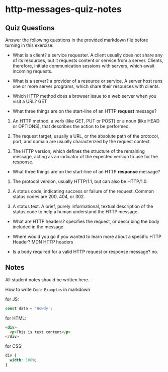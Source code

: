 # http-messages-quiz-notes

## Quiz Questions

Answer the following questions in the provided markdown file before turning in this exercise:

- What is a client?
  a service requester. A client usually does not share any of its resources, but it requests content or service from a server. Clients, therefore, initiate communication sessions with servers, which await incoming requests.

- What is a server?
  a provider of a resource or service. A server host runs one or more server programs, which share their resources with clients.

- Which HTTP method does a browser issue to a web server when you visit a URL?
  GET

- What three things are on the start-line of an HTTP **request** message?

1. An HTTP method, a verb (like GET, PUT or POST) or a noun (like HEAD or OPTIONS), that describes the action to be performed.

2. The request target, usually a URL, or the absolute path of the protocol, port, and domain are usually characterized by the request context.

3. The HTTP version, which defines the structure of the remaining message, acting as an indicator of the expected version to use for the response.

- What three things are on the start-line of an HTTP **response** message?

1. The protocol version, usually HTTP/1.1, but can also be HTTP/1.0.

2. A status code, indicating success or failure of the request. Common status codes are 200, 404, or 302.

3. A status text. A brief, purely informational, textual description of the status code to help a human understand the HTTP message.

- What are HTTP headers?
  specifies the request, or describing the body included in the message.

- Where would you go if you wanted to learn more about a specific HTTP Header?
  MDN HTTP headers

- Is a body required for a valid HTTP request or response message?
  no.

## Notes

All student notes should be written here.

How to write `Code Examples` in markdown

for JS:

```javascript
const data = 'Howdy';
```

for HTML:

```html
<div>
  <p>This is text content</p>
</div>
```

for CSS:

```css
div {
  width: 100%;
}
```
